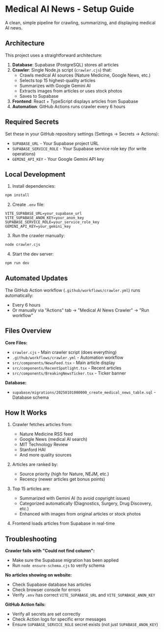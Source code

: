 # Medical AI News - Setup Guide

A clean, simple pipeline for crawling, summarizing, and displaying medical AI news.

## Architecture

This project uses a straightforward architecture:

1. **Database**: Supabase (PostgreSQL) stores all articles
2. **Crawler**: Single Node.js script (`crawler.cjs`) that:
   - Crawls medical AI sources (Nature Medicine, Google News, etc.)
   - Selects top 15 highest-quality articles
   - Summarizes with Google Gemini AI
   - Extracts images from articles or uses stock photos
   - Saves to Supabase
3. **Frontend**: React + TypeScript displays articles from Supabase
4. **Automation**: GitHub Actions runs crawler every 6 hours

## Required Secrets

Set these in your GitHub repository settings (Settings → Secrets → Actions):

- `SUPABASE_URL` - Your Supabase project URL
- `SUPABASE_SERVICE_ROLE` - Your Supabase service role key (for write operations)
- `GEMINI_API_KEY` - Your Google Gemini API key

## Local Development

1. Install dependencies:
```bash
npm install
```

2. Create `.env` file:
```env
VITE_SUPABASE_URL=your_supabase_url
VITE_SUPABASE_ANON_KEY=your_anon_key
SUPABASE_SERVICE_ROLE=your_service_role_key
GEMINI_API_KEY=your_gemini_key
```

3. Run the crawler manually:
```bash
node crawler.cjs
```

4. Start the dev server:
```bash
npm run dev
```

## Automated Updates

The GitHub Action workflow (`.github/workflows/crawler.yml`) runs automatically:
- Every 6 hours
- Or manually via "Actions" tab → "Medical AI News Crawler" → "Run workflow"

## Files Overview

**Core Files:**
- `crawler.cjs` - Main crawler script (does everything)
- `.github/workflows/crawler.yml` - Automation workflow
- `src/components/NewsFeed.tsx` - Main article display
- `src/components/RecentSpotlight.tsx` - Recent articles
- `src/components/BreakingNewsTicker.tsx` - Ticker banner

**Database:**
- `supabase/migrations/20250101000000_create_medical_news_table.sql` - Database schema

## How It Works

1. Crawler fetches articles from:
   - Nature Medicine RSS feed
   - Google News (medical AI search)
   - MIT Technology Review
   - Stanford HAI
   - And more quality sources

2. Articles are ranked by:
   - Source priority (high for Nature, NEJM, etc.)
   - Recency (newer articles get bonus points)

3. Top 15 articles are:
   - Summarized with Gemini AI (to avoid copyright issues)
   - Categorized automatically (Diagnostics, Surgery, Drug Discovery, etc.)
   - Enhanced with images from original articles or stock photos

4. Frontend loads articles from Supabase in real-time

## Troubleshooting

**Crawler fails with "Could not find column":**
- Make sure the Supabase migration has been applied
- Run `node ensure-schema.cjs` to verify schema

**No articles showing on website:**
- Check Supabase database has articles
- Check browser console for errors
- Verify `.env` has correct `VITE_SUPABASE_URL` and `VITE_SUPABASE_ANON_KEY`

**GitHub Action fails:**
- Verify all secrets are set correctly
- Check Action logs for specific error messages
- Ensure `SUPABASE_SERVICE_ROLE` secret exists (not just `SUPABASE_ANON_KEY`)
